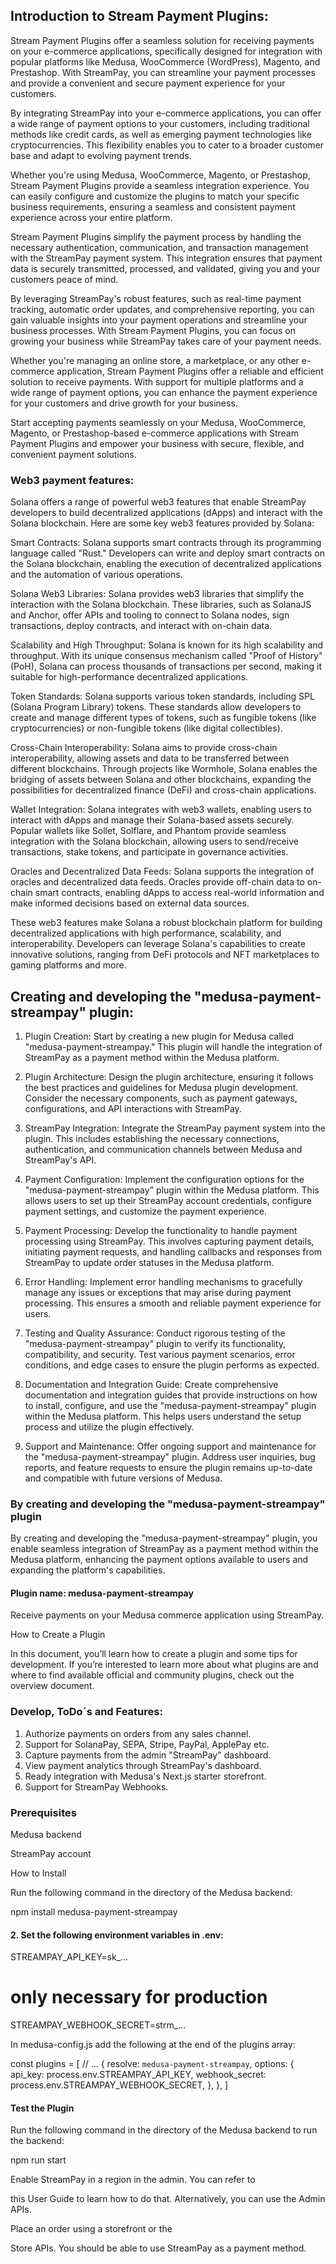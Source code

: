 ## Introduction to Stream Payment Plugins:

Stream Payment Plugins offer a seamless solution for receiving payments on your e-commerce applications, specifically designed for integration with popular platforms like Medusa, WooCommerce (WordPress), Magento, and Prestashop. With StreamPay, you can streamline your payment processes and provide a convenient and secure payment experience for your customers.

By integrating StreamPay into your e-commerce applications, you can offer a wide range of payment options to your customers, including traditional methods like credit cards, as well as emerging payment technologies like cryptocurrencies. This flexibility enables you to cater to a broader customer base and adapt to evolving payment trends.

Whether you're using Medusa, WooCommerce, Magento, or Prestashop, Stream Payment Plugins provide a seamless integration experience. You can easily configure and customize the plugins to match your specific business requirements, ensuring a seamless and consistent payment experience across your entire platform.

Stream Payment Plugins simplify the payment process by handling the necessary authentication, communication, and transaction management with the StreamPay payment system. This integration ensures that payment data is securely transmitted, processed, and validated, giving you and your customers peace of mind.

By leveraging StreamPay's robust features, such as real-time payment tracking, automatic order updates, and comprehensive reporting, you can gain valuable insights into your payment operations and streamline your business processes. With Stream Payment Plugins, you can focus on growing your business while StreamPay takes care of your payment needs.

Whether you're managing an online store, a marketplace, or any other e-commerce application, Stream Payment Plugins offer a reliable and efficient solution to receive payments. With support for multiple platforms and a wide range of payment options, you can enhance the payment experience for your customers and drive growth for your business.

Start accepting payments seamlessly on your Medusa, WooCommerce, Magento, or Prestashop-based e-commerce applications with Stream Payment Plugins and empower your business with secure, flexible, and convenient payment solutions.

### Web3 payment features: 

Solana offers a range of powerful web3 features that enable StreamPay developers to build decentralized applications (dApps) and interact with the Solana blockchain. Here are some key web3 features provided by Solana:

Smart Contracts: Solana supports smart contracts through its programming language called "Rust." Developers can write and deploy smart contracts on the Solana blockchain, enabling the execution of decentralized applications and the automation of various operations.

Solana Web3 Libraries: Solana provides web3 libraries that simplify the interaction with the Solana blockchain. These libraries, such as SolanaJS and Anchor, offer APIs and tooling to connect to Solana nodes, sign transactions, deploy contracts, and interact with on-chain data.

Scalability and High Throughput: Solana is known for its high scalability and throughput. With its unique consensus mechanism called "Proof of History" (PoH), Solana can process thousands of transactions per second, making it suitable for high-performance decentralized applications.

Token Standards: Solana supports various token standards, including SPL (Solana Program Library) tokens. These standards allow developers to create and manage different types of tokens, such as fungible tokens (like cryptocurrencies) or non-fungible tokens (like digital collectibles).

Cross-Chain Interoperability: Solana aims to provide cross-chain interoperability, allowing assets and data to be transferred between different blockchains. Through projects like Wormhole, Solana enables the bridging of assets between Solana and other blockchains, expanding the possibilities for decentralized finance (DeFi) and cross-chain applications.

Wallet Integration: Solana integrates with web3 wallets, enabling users to interact with dApps and manage their Solana-based assets securely. Popular wallets like Sollet, Solflare, and Phantom provide seamless integration with the Solana blockchain, allowing users to send/receive transactions, stake tokens, and participate in governance activities.

Oracles and Decentralized Data Feeds: Solana supports the integration of oracles and decentralized data feeds. Oracles provide off-chain data to on-chain smart contracts, enabling dApps to access real-world information and make informed decisions based on external data sources.

These web3 features make Solana a robust blockchain platform for building decentralized applications with high performance, scalability, and interoperability. Developers can leverage Solana's capabilities to create innovative solutions, ranging from DeFi protocols and NFT marketplaces to gaming platforms and more.

## Creating and developing the "medusa-payment-streampay" plugin:

1. Plugin Creation: Start by creating a new plugin for Medusa called "medusa-payment-streampay." This plugin will handle the integration of StreamPay as a payment method within the Medusa platform.

2. Plugin Architecture: Design the plugin architecture, ensuring it follows the best practices and guidelines for Medusa plugin development. Consider the necessary components, such as payment gateways, configurations, and API interactions with StreamPay.

3. StreamPay Integration: Integrate the StreamPay payment system into the plugin. This includes establishing the necessary connections, authentication, and communication channels between Medusa and StreamPay's API.

4. Payment Configuration: Implement the configuration options for the "medusa-payment-streampay" plugin within the Medusa platform. This allows users to set up their StreamPay account credentials, configure payment settings, and customize the payment experience.

5. Payment Processing: Develop the functionality to handle payment processing using StreamPay. This involves capturing payment details, initiating payment requests, and handling callbacks and responses from StreamPay to update order statuses in the Medusa platform.

6. Error Handling: Implement error handling mechanisms to gracefully manage any issues or exceptions that may arise during payment processing. This ensures a smooth and reliable payment experience for users.

7. Testing and Quality Assurance: Conduct rigorous testing of the "medusa-payment-streampay" plugin to verify its functionality, compatibility, and security. Test various payment scenarios, error conditions, and edge cases to ensure the plugin performs as expected.

8. Documentation and Integration Guide: Create comprehensive documentation and integration guides that provide instructions on how to install, configure, and use the "medusa-payment-streampay" plugin within the Medusa platform. This helps users understand the setup process and utilize the plugin effectively.

9. Support and Maintenance: Offer ongoing support and maintenance for the "medusa-payment-streampay" plugin. Address user inquiries, bug reports, and feature requests to ensure the plugin remains up-to-date and compatible with future versions of Medusa.


### By creating and developing the "medusa-payment-streampay" plugin

By creating and developing the "medusa-payment-streampay" plugin, you enable seamless integration of StreamPay as a payment method within the Medusa platform, enhancing the payment options available to users and expanding the platform's capabilities.

#### Plugin name: medusa-payment-streampay

Receive payments on your Medusa commerce application using StreamPay.

How to Create a Plugin

In this document, you’ll learn how to create a plugin and some tips for development. If you’re interested to learn more about what plugins are and where to find available official and community plugins, check out the overview document.

### Develop, ToDo´s and Features:

1. Authorize payments on orders from any sales channel.
2. Support for SolanaPay, SEPA, Stripe, PayPal, ApplePay etc.
3. Capture payments from the admin "StreamPay" dashboard.
4. View payment analytics through StreamPay's dashboard.
5. Ready integration with Medusa's Next.js starter storefront.
6. Support for StreamPay Webhooks.

### Prerequisites

Medusa backend

StreamPay account

How to Install

Run the following command in the directory of the Medusa backend:

npm install medusa-payment-streampay


#### 2. Set the following environment variables in .env:

STREAMPAY_API_KEY=sk_...
# only necessary for production
STREAMPAY_WEBHOOK_SECRET=strm_...

In medusa-config.js add the following at the end of the plugins array:

const plugins = [
  // ...
  {
    resolve: `medusa-payment-streampay`,
    options: {
      api_key: process.env.STREAMPAY_API_KEY,
      webhook_secret: process.env.STREAMPAY_WEBHOOK_SECRET,
    },
  },
]

#### Test the Plugin

Run the following command in the directory of the Medusa backend to run the backend:

npm run start

Enable StreamPay in a region in the admin. You can refer to 

this User Guide to learn how to do that. Alternatively, you can use the Admin APIs.

Place an order using a storefront or the 

Store APIs. You should be able to use StreamPay as a payment method.